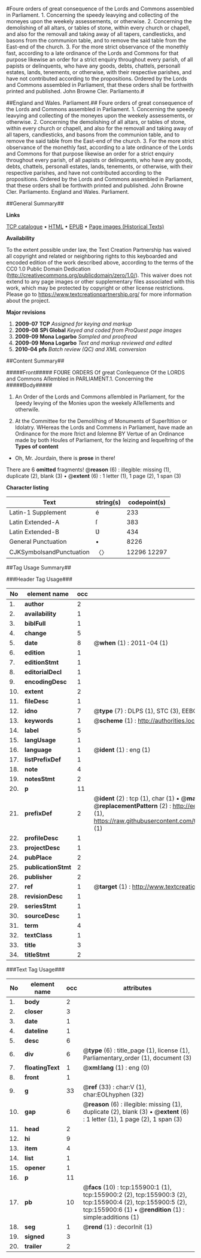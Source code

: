 #Foure orders of great consequence of the Lords and Commons assembled in Parliament. 1. Concerning the speedy leavying and collecting of the moneyes upon the weekely assessements, or otherwise. 2. Concerning the demolishing of all altars, or tables of stone, within every church or chapell, and also for the removall and taking away of all tapers, candlesticks, and basons from the communion table, and to remove the said table from the East-end of the church. 3. For the more strict observance of the monethly fast, according to a late ordinance of the Lords and Commons for that purpose likewise an order for a strict enquiry throughout every parish, of all papists or delinquents, who have any goods, debts, chattels, personall estates, lands, tenements, or otherwise, with their respective parishes, and have not contributed according to the propositions. Ordered by the Lords and Commons assembled in Parliament, that these orders shall be forthwith printed and published. John Browne Cler. Parliamento.#

##England and Wales. Parliament.##
Foure orders of great consequence of the Lords and Commons assembled in Parliament. 1. Concerning the speedy leavying and collecting of the moneyes upon the weekely assessements, or otherwise. 2. Concerning the demolishing of all altars, or tables of stone, within every church or chapell, and also for the removall and taking away of all tapers, candlesticks, and basons from the communion table, and to remove the said table from the East-end of the church. 3. For the more strict observance of the monethly fast, according to a late ordinance of the Lords and Commons for that purpose likewise an order for a strict enquiry throughout every parish, of all papists or delinquents, who have any goods, debts, chattels, personall estates, lands, tenements, or otherwise, with their respective parishes, and have not contributed according to the propositions. Ordered by the Lords and Commons assembled in Parliament, that these orders shall be forthwith printed and published. John Browne Cler. Parliamento.
England and Wales. Parliament.

##General Summary##

**Links**

[TCP catalogue](http://www.ota.ox.ac.uk/tcp/)  • 
[HTML](http://tei.it.ox.ac.uk/tcp/Texts-HTML/free/A82/A82784.html)  • 
[EPUB](http://tei.it.ox.ac.uk/tcp/Texts-EPUB/free/A82/A82784.epub) • 
[Page images (Historical Texts)](https://historicaltexts.jisc.ac.uk/eebo-99871427e)

**Availability**

To the extent possible under law, the Text Creation Partnership has waived all copyright and related or neighboring rights to this keyboarded and encoded edition of the work described above, according to the terms of the CC0 1.0 Public Domain Dedication (http://creativecommons.org/publicdomain/zero/1.0/). This waiver does not extend to any page images or other supplementary files associated with this work, which may be protected by copyright or other license restrictions. Please go to https://www.textcreationpartnership.org/ for more information about the project.

**Major revisions**

1. __2009-07__ __TCP__ *Assigned for keying and markup*
1. __2009-08__ __SPi Global__ *Keyed and coded from ProQuest page images*
1. __2009-09__ __Mona Logarbo__ *Sampled and proofread*
1. __2009-09__ __Mona Logarbo__ *Text and markup reviewed and edited*
1. __2010-04__ __pfs__ *Batch review (QC) and XML conversion*

##Content Summary##

#####Front#####
FOƲRE ORDERS Of great Conſequence Of the LORDS and Commons Aſſembled in PARLIAMENT.1. Concerning the
#####Body#####

1. An Order of the Lords and Commons aſſembled in Parliament, for the ſpeedy levying of the Monies upon the weekely Aſſeſſements and otherwiſe.

1. At the Committee for the Demoliſhing of Monuments of Superſtition or Idolatry.
WHereas the Lords and Commens in Parliament, have made an Ordinance for the more ſtrict and ſolemne BY Vertue of an Ordinance made by both Houſes of Parliament, for the ſeizing and ſequeſtring of the 
**Types of content**

  * Oh, Mr. Jourdain, there is **prose** in there!

There are 6 **omitted** fragments! 
 @__reason__ (6) : illegible: missing (1), duplicate (2), blank (3)  •  @__extent__ (6) : 1 letter (1), 1 page (2), 1 span (3)

**Character listing**


|Text|string(s)|codepoint(s)|
|---|---|---|
|Latin-1 Supplement|é|233|
|Latin Extended-A|ſ|383|
|Latin Extended-B|Ʋ|434|
|General Punctuation|•|8226|
|CJKSymbolsandPunctuation|〈〉|12296 12297|

##Tag Usage Summary##

###Header Tag Usage###

|No|element name|occ|attributes|
|---|---|---|---|
|1.|__author__|2||
|2.|__availability__|1||
|3.|__biblFull__|1||
|4.|__change__|5||
|5.|__date__|8| @__when__ (1) : 2011-04 (1)|
|6.|__edition__|1||
|7.|__editionStmt__|1||
|8.|__editorialDecl__|1||
|9.|__encodingDesc__|1||
|10.|__extent__|2||
|11.|__fileDesc__|1||
|12.|__idno__|7| @__type__ (7) : DLPS (1), STC (3), EEBO-CITATION (1), PROQUEST (1), VID (1)|
|13.|__keywords__|1| @__scheme__ (1) : http://authorities.loc.gov/ (1)|
|14.|__label__|5||
|15.|__langUsage__|1||
|16.|__language__|1| @__ident__ (1) : eng (1)|
|17.|__listPrefixDef__|1||
|18.|__note__|4||
|19.|__notesStmt__|2||
|20.|__p__|11||
|21.|__prefixDef__|2| @__ident__ (2) : tcp (1), char (1)  •  @__matchPattern__ (2) : ([0-9\-]+):([0-9IVX]+) (1), (.+) (1)  •  @__replacementPattern__ (2) : http://eebo.chadwyck.com/downloadtiff?vid=$1&page=$2 (1), https://raw.githubusercontent.com/textcreationpartnership/Texts/master/tcpchars.xml#$1 (1)|
|22.|__profileDesc__|1||
|23.|__projectDesc__|1||
|24.|__pubPlace__|2||
|25.|__publicationStmt__|2||
|26.|__publisher__|2||
|27.|__ref__|1| @__target__ (1) : http://www.textcreationpartnership.org/docs/. (1)|
|28.|__revisionDesc__|1||
|29.|__seriesStmt__|1||
|30.|__sourceDesc__|1||
|31.|__term__|4||
|32.|__textClass__|1||
|33.|__title__|3||
|34.|__titleStmt__|2||


###Text Tag Usage###

|No|element name|occ|attributes|
|---|---|---|---|
|1.|__body__|2||
|2.|__closer__|3||
|3.|__date__|1||
|4.|__dateline__|1||
|5.|__desc__|6||
|6.|__div__|6| @__type__ (6) : title_page (1), license (1), Parliamentary_order (1), document (3)|
|7.|__floatingText__|1| @__xml:lang__ (1) : eng (0)|
|8.|__front__|1||
|9.|__g__|33| @__ref__ (33) : char:V (1), char:EOLhyphen (32)|
|10.|__gap__|6| @__reason__ (6) : illegible: missing (1), duplicate (2), blank (3)  •  @__extent__ (6) : 1 letter (1), 1 page (2), 1 span (3)|
|11.|__head__|2||
|12.|__hi__|9||
|13.|__item__|4||
|14.|__list__|1||
|15.|__opener__|1||
|16.|__p__|11||
|17.|__pb__|10| @__facs__ (10) : tcp:155900:1 (1), tcp:155900:2 (2), tcp:155900:3 (2), tcp:155900:4 (2), tcp:155900:5 (2), tcp:155900:6 (1)  •  @__rendition__ (1) : simple:additions (1)|
|18.|__seg__|1| @__rend__ (1) : decorInit (1)|
|19.|__signed__|3||
|20.|__trailer__|2||
